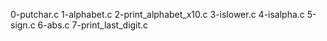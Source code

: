0-putchar.c
1-alphabet.c
2-print_alphabet_x10.c
3-islower.c
4-isalpha.c
5-sign.c
6-abs.c
7-print_last_digit.c
